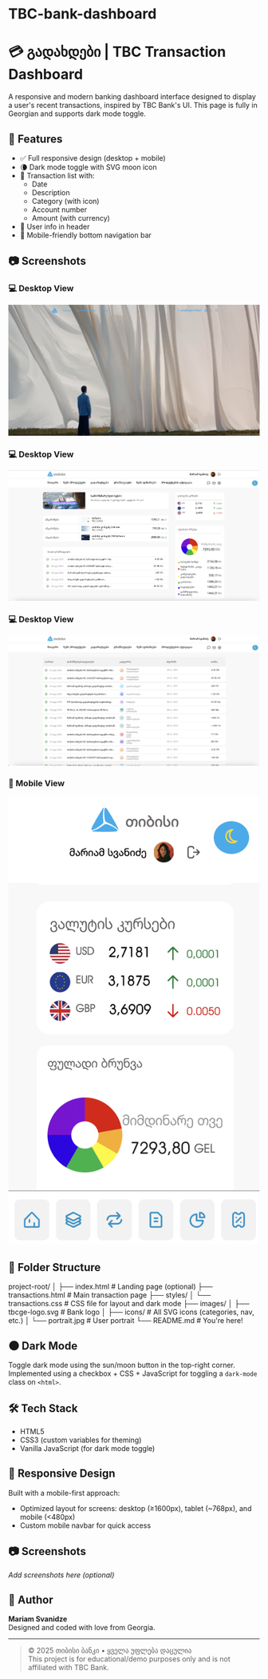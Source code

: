 # TBC-bank-dashboard
# 💳 გადახდები | TBC Transaction Dashboard

A responsive and modern banking dashboard interface designed to display a user's recent transactions, inspired by TBC Bank's UI. This page is fully in Georgian and supports dark mode toggle.

## 🌟 Features

- ✅ Full responsive design (desktop + mobile)
- 🌘 Dark mode toggle with SVG moon icon
- 📅 Transaction list with:
  - Date
  - Description
  - Category (with icon)
  - Account number
  - Amount (with currency)
- 👤 User info in header
- 📱 Mobile-friendly bottom navigation bar

## 📷 Screenshots

### 💻 Desktop View
![Desktop Screenshot](./images/screenshoots/mainpage.png)
### 💻 Desktop View
![Desktop Screenshot](./images/screenshoots/dashboard.png)
### 💻 Desktop View
![Desktop Screenshot](./images/screenshoots/transactions.png)

### 📱 Mobile View
![Mobile Screenshot](./images/screenshoots/mobileDash.png)


## 📁 Folder Structure
project-root/
│
├── index.html # Landing page (optional)
├── transactions.html # Main transaction page
├── styles/
│ └── transactions.css # CSS file for layout and dark mode
├── images/
│ ├── tbcge-logo.svg # Bank logo
│ ├── icons/ # All SVG icons (categories, nav, etc.)
│ └── portrait.jpg # User portrait
└── README.md # You're here!

## 🌑 Dark Mode

Toggle dark mode using the sun/moon button in the top-right corner. Implemented using a checkbox + CSS + JavaScript for toggling a `dark-mode` class on `<html>`.

## 🛠️ Tech Stack

- HTML5
- CSS3 (custom variables for theming)
- Vanilla JavaScript (for dark mode toggle)

## 📱 Responsive Design

Built with a mobile-first approach:
- Optimized layout for screens: desktop (≥1600px), tablet (~768px), and mobile (<480px)
- Custom mobile navbar for quick access

## 📷 Screenshots

*Add screenshots here (optional)*

## 📌 Author

**Mariam Svanidze**  
Designed and coded with love from Georgia.

---

> © 2025 თიბისი ბანკი • ყველა უფლება დაცულია  
> This project is for educational/demo purposes only and is not affiliated with TBC Bank.


